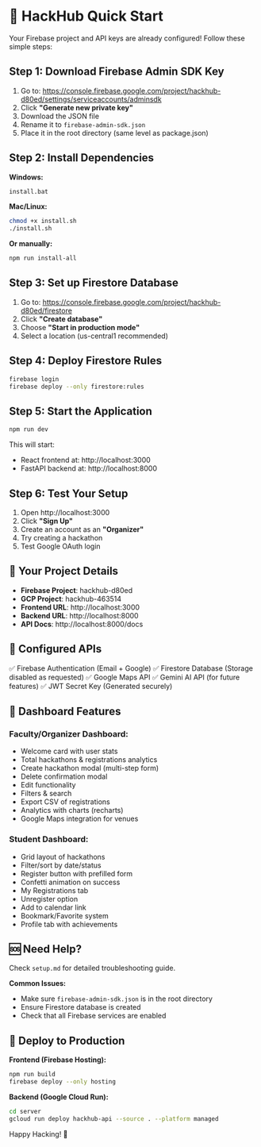 # 🚀 HackHub Quick Start

Your Firebase project and API keys are already configured! Follow these simple steps:

## Step 1: Download Firebase Admin SDK Key

1. Go to: https://console.firebase.google.com/project/hackhub-d80ed/settings/serviceaccounts/adminsdk
2. Click **"Generate new private key"**
3. Download the JSON file
4. Rename it to `firebase-admin-sdk.json`
5. Place it in the root directory (same level as package.json)

## Step 2: Install Dependencies

**Windows:**
```bash
install.bat
```

**Mac/Linux:**
```bash
chmod +x install.sh
./install.sh
```

**Or manually:**
```bash
npm run install-all
```

## Step 3: Set up Firestore Database

1. Go to: https://console.firebase.google.com/project/hackhub-d80ed/firestore
2. Click **"Create database"**
3. Choose **"Start in production mode"**
4. Select a location (us-central1 recommended)

## Step 4: Deploy Firestore Rules

```bash
firebase login
firebase deploy --only firestore:rules
```

## Step 5: Start the Application

```bash
npm run dev
```

This will start:
- React frontend at: http://localhost:3000
- FastAPI backend at: http://localhost:8000

## Step 6: Test Your Setup

1. Open http://localhost:3000
2. Click **"Sign Up"**
3. Create an account as an **"Organizer"**
4. Try creating a hackathon
5. Test Google OAuth login

## 🎯 Your Project Details

- **Firebase Project**: hackhub-d80ed
- **GCP Project**: hackhub-463514
- **Frontend URL**: http://localhost:3000
- **Backend URL**: http://localhost:8000
- **API Docs**: http://localhost:8000/docs

## 🔧 Configured APIs

✅ Firebase Authentication (Email + Google)
✅ Firestore Database (Storage disabled as requested)
✅ Google Maps API
✅ Gemini AI API (for future features)
✅ JWT Secret Key (Generated securely)

## 🎯 Dashboard Features

### Faculty/Organizer Dashboard:
- Welcome card with user stats
- Total hackathons & registrations analytics
- Create hackathon modal (multi-step form)
- Delete confirmation modal
- Edit functionality
- Filters & search
- Export CSV of registrations
- Analytics with charts (recharts)
- Google Maps integration for venues

### Student Dashboard:
- Grid layout of hackathons
- Filter/sort by date/status
- Register button with prefilled form
- Confetti animation on success
- My Registrations tab
- Unregister option
- Add to calendar link
- Bookmark/Favorite system
- Profile tab with achievements

## 🆘 Need Help?

Check `setup.md` for detailed troubleshooting guide.

**Common Issues:**
- Make sure `firebase-admin-sdk.json` is in the root directory
- Ensure Firestore database is created
- Check that all Firebase services are enabled

## 🚀 Deploy to Production

**Frontend (Firebase Hosting):**
```bash
npm run build
firebase deploy --only hosting
```

**Backend (Google Cloud Run):**
```bash
cd server
gcloud run deploy hackhub-api --source . --platform managed
```

Happy Hacking! 🎉
